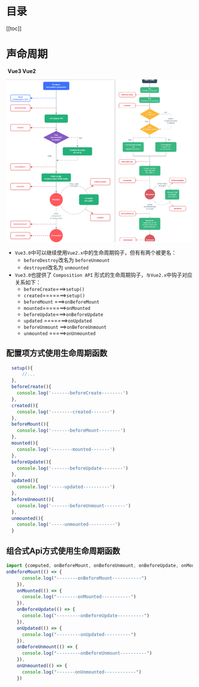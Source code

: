 # 目录

[[toc]]

# 声命周期

​                                                       **Vue3										                                       Vue2**

![image-20221215093707531.png](./img/1674481597256-5d0a3ae4-a05a-4060-9387-16a084b6ffd2.png)

- `Vue3.0`中可以继续使用`Vue2.x`中的生命周期钩子，但有有两个被更名：
   - `beforeDestroy`改名为 `beforeUnmount`
   - `destroyed`改名为 `unmounted`
- `Vue3.0`也提供了 `Composition API` 形式的生命周期钩子，`与Vue2.x`中钩子对应关系如下：
   - `beforeCreate`===>`setup()`
   - `created`=======>`setup()`
   - `beforeMount` ===>`onBeforeMount`
   - `mounted`=======>`onMounted`
   - `beforeUpdate`===>`onBeforeUpdate`
   - `updated` =======>`onUpdated`
   - `beforeUnmount` ==>`onBeforeUnmount`
   - `unmounted` =====>`onUnmounted`
## 配置项方式使用生命周期函数

```javascript
  setup(){
      //...
  },
  beforeCreate(){
    console.log('-------beforeCreate--------')
  },
  created(){
    console.log('--------created-------')
  },
  beforeMount(){
    console.log('-------beforeMount--------')
  },
  mounted(){
    console.log('--------mounted-------')
  },
  beforeUpdate(){
    console.log('-------beforeUpdate--------')
  },
  updated(){
    console.log('-----updated----------')
  },
  beforeUnmount(){
    console.log('-------beforeUnmount--------')
  },
  unmounted(){
    console.log('-----unmounted----------')
  }
```
## 组合式Api方式使用生命周期函数
```javascript
import {computed, onBeforeMount, onBeforeUnmount, onBeforeUpdate, onMounted, onUnmounted, onUpdated, reactive} from 'vue'
onBeforeMount(() => {
      console.log("--------onBeforeMount-----------")
    }),
    onMounted(() => {
      console.log("--------onMounted-----------")
    }),
    onBeforeUpdate(() => {
      console.log("---------onBeforeUpdate----------")
    }),
    onUpdated(() => {
      console.log("---------onUpdated----------")
    }),
    onBeforeUnmount(() => {
      console.log("---------onBeforeUnmount----------")
    }),
    onUnmounted(() => {
      console.log("-------onUnmounted------------")
    })
```
